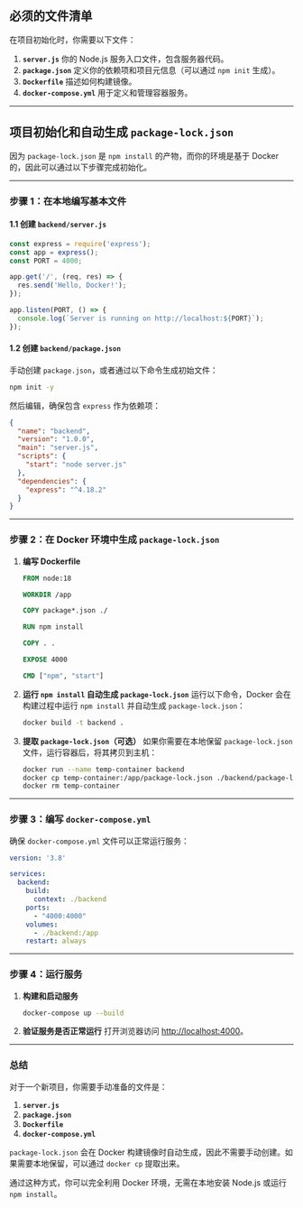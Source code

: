 

## 必须的文件清单

在项目初始化时，你需要以下文件：

1. **`server.js`**
	 你的 Node.js 服务入口文件，包含服务器代码。
2. **`package.json`**
	 定义你的依赖项和项目元信息（可以通过 `npm init` 生成）。
3. **`Dockerfile`**
	 描述如何构建镜像。
4. **`docker-compose.yml`**
	 用于定义和管理容器服务。

------

## 项目初始化和自动生成 `package-lock.json`

因为 `package-lock.json` 是 `npm install` 的产物，而你的环境是基于 Docker 的，因此可以通过以下步骤完成初始化。

------

### 步骤 1：在本地编写基本文件

#### 1.1 创建 `backend/server.js`

```javascript
const express = require('express');
const app = express();
const PORT = 4000;

app.get('/', (req, res) => {
  res.send('Hello, Docker!');
});

app.listen(PORT, () => {
  console.log(`Server is running on http://localhost:${PORT}`);
});
```

#### 1.2 创建 `backend/package.json`

手动创建 `package.json`，或者通过以下命令生成初始文件：

```bash
npm init -y
```

然后编辑，确保包含 `express` 作为依赖项：

```json
{
  "name": "backend",
  "version": "1.0.0",
  "main": "server.js",
  "scripts": {
    "start": "node server.js"
  },
  "dependencies": {
    "express": "^4.18.2"
  }
}
```

------

### 步骤 2：在 Docker 环境中生成 `package-lock.json`

1. **编写 Dockerfile**

	```dockerfile
	FROM node:18
	
	WORKDIR /app
	
	COPY package*.json ./
	
	RUN npm install
	
	COPY . .
	
	EXPOSE 4000
	
	CMD ["npm", "start"]
	```

2. **运行 `npm install` 自动生成 `package-lock.json`** 运行以下命令，Docker 会在构建过程中运行 `npm install` 并自动生成 `package-lock.json`：

	```bash
	docker build -t backend .
	```

3. **提取 `package-lock.json`（可选）** 如果你需要在本地保留 `package-lock.json` 文件，运行容器后，将其拷贝到主机：

	```bash
	docker run --name temp-container backend
	docker cp temp-container:/app/package-lock.json ./backend/package-lock.json
	docker rm temp-container
	```

------

### 步骤 3：编写 `docker-compose.yml`

确保 `docker-compose.yml` 文件可以正常运行服务：

```yaml
version: '3.8'

services:
  backend:
    build:
      context: ./backend
    ports:
      - "4000:4000"
    volumes:
      - ./backend:/app
    restart: always
```

------

### 步骤 4：运行服务

1. **构建和启动服务**

	```bash
	docker-compose up --build
	```

2. **验证服务是否正常运行** 打开浏览器访问 [http://localhost:4000](http://localhost:4000/)。

------

### 总结

对于一个新项目，你需要手动准备的文件是：

1. **`server.js`**
2. **`package.json`**
3. **`Dockerfile`**
4. **`docker-compose.yml`**

`package-lock.json` 会在 Docker 构建镜像时自动生成，因此不需要手动创建。如果需要本地保留，可以通过 `docker cp` 提取出来。

通过这种方式，你可以完全利用 Docker 环境，无需在本地安装 Node.js 或运行 `npm install`。